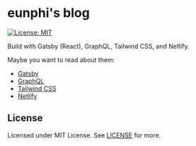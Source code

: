 # eunphi's blog

[![License: MIT](https://img.shields.io/badge/License-MIT-blue.svg)](https://opensource.org/licenses/MIT)

Build with Gatsby (React), GraphQL, Tailwind CSS, and Netlify.

Maybe you want to read about them:
  - [Gatsby](https://www.gatsbyjs.com/)
  - [GraphQL](https://graphql.org/)
  - [Tailwind CSS](https://tailwindcss.com/)
  - [Netlify](https://www.netlify.com/)

## License

Licensed under MIT License. See [LICENSE](LICENSE) for more.